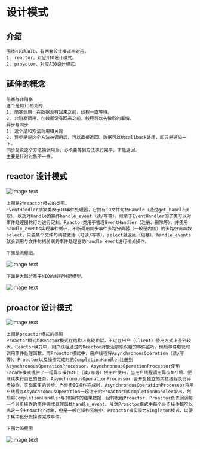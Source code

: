 # 设计模式
## 介绍
    围绕NIO和AIO，有两套设计模式相对应。
    1. reactor，对应NIO设计模式。
    2. proactor，对应AIO设计模式。
## 延伸的概念
    阻塞与非阻塞
    这个是和io相关的，
    1. 阻塞调用，在数据没有回来之前，线程一直等待。
    2. 非阻塞调用，在数据没有回来之前，线程可以去做别的事情。
    异步与同步
    1. 这个是和方法调用相关的
    2. 异步是说这个方法被调用后，可以直接返回，数据可以给callback处理，即只是通知一下。
    同步是说这个方法被调用后，必须要等到方法执行完毕，才能返回。
    主要是针对对象不一样。
## reactor 设计模式
![image text](https://github.com/whodarewin/knowledge_hierarchy/blob/master/high_performance/io/reactor.png)

    上图是对reactor模式的类图。
    EventHandler抽象类表示IO事件处理器，它拥有IO文件句柄Handle（通过get_handle获取），以及对Handle的操作handle_event（读/写等）。继承于EventHandler的子类可以对事件处理器的行为进行定制。Reactor类用于管理EventHandler（注册、删除等），并使用handle_events实现事件循环，不断调用同步事件多路分离器（一般是内核）的多路分离函数select，只要某个文件句柄被激活（可读/写等），select就返回（阻塞），handle_events就会调用与文件句柄关联的事件处理器的handle_event进行相关操作。

    下面是流程图。
![image text](https://github.com/whodarewin/knowledge_hierarchy/blob/master/high_performance/io/proactor_flow.png)

    下面是大部分基于NIO的线程分配模型。
![image text](https://github.com/whodarewin/knowledge_hierarchy/blob/master/high_performance/io/reactor_multi.png)

## proactor 设计模式

![image text](https://github.com/whodarewin/knowledge_hierarchy/blob/master/high_performance/io/proactor.png)
    
    上图是proactor模式的类图
    Proactor模式和Reactor模式在结构上比较相似，不过在用户（Client）使用方式上差别较大。Reactor模式中，用户线程通过向Reactor对象注册感兴趣的事件监听，然后事件触发时调用事件处理函数。而Proactor模式中，用户线程将AsynchronousOperation（读/写等）、Proactor以及操作完成时的CompletionHandler注册到AsynchronousOperationProcessor。AsynchronousOperationProcessor使用Facade模式提供了一组异步操作API（读/写等）供用户使用，当用户线程调用异步API后，便继续执行自己的任务。AsynchronousOperationProcessor 会开启独立的内核线程执行异步操作，实现真正的异步。当异步IO操作完成时，AsynchronousOperationProcessor将用户线程与AsynchronousOperation一起注册的Proactor和CompletionHandler取出，然后将CompletionHandler与IO操作的结果数据一起转发给Proactor，Proactor负责回调每一个异步操作的事件完成处理函数handle_event。虽然Proactor模式中每个异步操作都可以绑定一个Proactor对象，但是一般在操作系统中，Proactor被实现为Singleton模式，以便于集中化分发操作完成事件。
    
    下图为流程图
![image text](https://github.com/whodarewin/knowledge_hierarchy/blob/master/high_performance/io/proactor_flow.png)